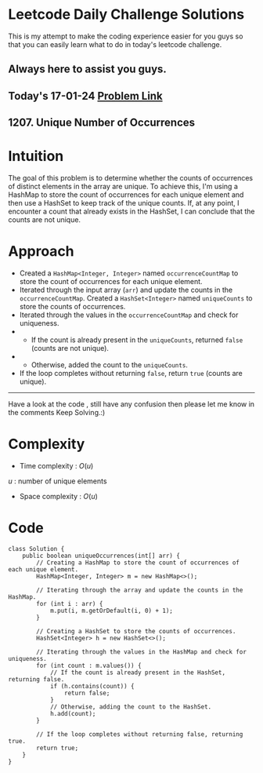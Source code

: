 # Leetcode Daily Challenge Solutions

This is my attempt to make the coding experience easier for you guys so that you can easily learn what to do in today's leetcode challenge.


## Always here to assist you guys.

## Today's 17-01-24 [Problem Link](https://leetcode.com/problems/unique-number-of-occurrences/description/?envType=daily-question&envId=2024-01-17)
## 1207. Unique Number of Occurrences


# Intuition
<!-- Describe your first thoughts on how to solve this problem. -->
The goal of this problem is to determine whether the counts of occurrences of distinct elements in the array are unique. To achieve this, I'm using a HashMap to store the count of occurrences for each unique element and then use a HashSet to keep track of the unique counts. If, at any point, I encounter a count that already exists in the HashSet, I can conclude that the counts are not unique.

# Approach
<!-- Describe your approach to solving the problem. -->
- Created a `HashMap<Integer, Integer>` named `occurrenceCountMap` to store the count of occurrences for each unique element.
- Iterated through the input array (`arr`) and update the counts in the `occurrenceCountMap`.
Created a `HashSet<Integer>` named `uniqueCounts` to store the counts of occurrences.
- Iterated through the values in the `occurrenceCountMap` and check for uniqueness.
- - If the count is already present in the `uniqueCounts`, returned `false` (counts are not unique).
- - Otherwise, added the count to the `uniqueCounts`.
- If the loop completes without returning `false`, return `true` (counts are unique).
---
Have a look at the code , still have any confusion then please let me know in the comments
Keep Solving.:)

# Complexity
- Time complexity : $O(u)$
<!-- Add your time complexity here, e.g. $$O(n)$$ -->
$u$ : number of unique elements
- Space complexity : $O(u)$
<!-- Add your space complexity here, e.g. $$O(n)$$ -->

# Code
```
class Solution {
    public boolean uniqueOccurrences(int[] arr) {
        // Creating a HashMap to store the count of occurrences of each unique element.
        HashMap<Integer, Integer> m = new HashMap<>();

        // Iterating through the array and update the counts in the HashMap.
        for (int i : arr) {
            m.put(i, m.getOrDefault(i, 0) + 1);
        }

        // Creating a HashSet to store the counts of occurrences.
        HashSet<Integer> h = new HashSet<>();

        // Iterating through the values in the HashMap and check for uniqueness.
        for (int count : m.values()) {
            // If the count is already present in the HashSet, returning false.
            if (h.contains(count)) {
                return false;
            }
            // Otherwise, adding the count to the HashSet.
            h.add(count);
        }

        // If the loop completes without returning false, returning true.
        return true;
    }
}

```
